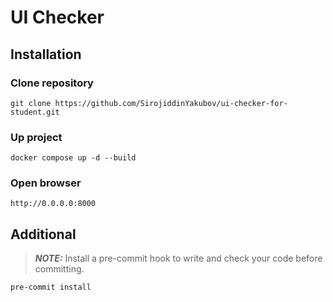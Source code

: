 # UI Checker

## Installation

### Clone repository

```
git clone https://github.com/SirojiddinYakubov/ui-checker-for-student.git
```

### Up project

```
docker compose up -d --build
```

### Open browser

```
http://0.0.0.0:8000
```

## Additional

> **_NOTE:_**  Install a pre-commit hook to write and check your code before committing.

```
pre-commit install
```
